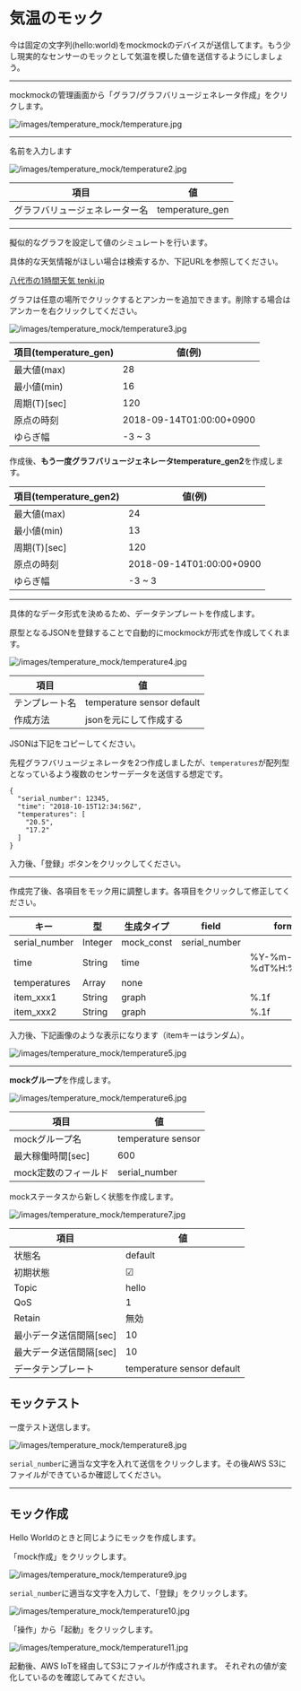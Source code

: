 # 気温のモック

今は固定の文字列(hello:world)をmockmockのデバイスが送信してます。もう少し現実的なセンサーのモックとして気温を模した値を送信するようにしましょう。

---

mockmockの管理画面から「グラフ/グラフバリュージェネレータ作成」をクリクします。

![/images/temperature_mock/temperature.jpg](/images/temperature_mock/temperature.jpg)

---

名前を入力します

![/images/temperature_mock/temperature2.jpg](/images/temperature_mock/temperature2.jpg)



| 項目 | 値 |
|--------------------------|----------------|
| グラフバリュージェネレーター名| temperature_gen|


---

擬似的なグラフを設定して値のシミュレートを行います。

具体的な天気情報がほしい場合は検索するか、下記URLを参照してください。

[八代市の1時間天気 tenki.jp](https://tenki.jp/forecast/9/46/8610/43202/1hour.html)

グラフは任意の場所でクリックするとアンカーを追加できます。削除する場合はアンカーを右クリックしてください。

![/images/temperature_mock/temperature3.jpg](/images/temperature_mock/temperature3.jpg)


| 項目(temperature_gen) | 値(例) |
|----------------------|--------|
| 最大値(max)| 28|
| 最小値(min)| 16|
| 周期(T)[sec]| 120|
| 原点の時刻| 2018-09-14T01:00:00+0900|
| ゆらぎ幅| -3 ~ 3|

作成後、**もう一度グラフバリュージェネレータtemperature_gen2**を作成します。

| 項目(temperature_gen2) | 値(例) |
|----------------------|--------|
| 最大値(max)| 24|
| 最小値(min)| 13|
| 周期(T)[sec]| 120|
| 原点の時刻| 2018-09-14T01:00:00+0900|
| ゆらぎ幅| -3 ~ 3|

---

具体的なデータ形式を決めるため、データテンプレートを作成します。

原型となるJSONを登録することで自動的にmockmockが形式を作成してくれます。

![/images/temperature_mock/temperature4.jpg](/images/temperature_mock/temperature4.jpg)

| 項目 | 値 |
|----------------------|--------|
| テンプレート名| temperature sensor default|
| 作成方法| jsonを元にして作成する|

JSONは下記をコピーしてください。

先程グラフバリュージェネレータを2つ作成しましたが、`temperatures`が配列型となっているよう複数のセンサーデータを送信する想定です。

```
{
  "serial_number": 12345,
  "time": "2018-10-15T12:34:56Z",
  "temperatures": [
    "20.5",
    "17.2"
  ]
}
```

入力後、「登録」ボタンをクリックしてください。

---

作成完了後、各項目をモック用に調整します。各項目をクリックして修正してください。


|          キー|      型 |  生成タイプ |       field |             format |             name |
|--------------|--------|-----------|--------------|--------------------|-----------------|
| serial_number| Integer| mock_const| serial_number|                    |                 |
|          time|  String|       time|              | %Y-%m-%dT%H:%M:%SZ |                 |
|  temperatures|   Array|       none|              |                    |                 |
|     item_xxx1|  String|      graph|              |                %.1f|  temperature_gen|
|     item_xxx2|  String|      graph|              |                %.1f| temperature_gen2|


入力後、下記画像のような表示になります（itemキーはランダム）。

![/images/temperature_mock/temperature5.jpg](/images/temperature_mock/temperature5.jpg)

---

**mockグループ**を作成します。

![/images/temperature_mock/temperature6.jpg](/images/temperature_mock/temperature6.jpg)


| 項目| 値|
|----|---|
| mockグループ名| temperature sensor|
| 最大稼働時間[sec]| 600|
| mock定数のフィールド| serial_number|

mockステータスから新しく状態を作成します。

![/images/temperature_mock/temperature7.jpg](/images/temperature_mock/temperature7.jpg)

| 項目| 値|
|----|---|
| 状態名| default|
| 初期状態| ☑|
| Topic| hello|
| QoS| 1|
| Retain|  無効|
| 最小データ送信間隔[sec]| 10|
| 最大データ送信間隔[sec]| 10|
| データテンプレート| temperature sensor default|

## モックテスト

一度テスト送信します。

![/images/temperature_mock/temperature8.jpg](/images/temperature_mock/temperature8.jpg)

`serial_number`に適当な文字を入れて送信をクリックします。その後AWS S3にファイルができているか確認してください。

---

## モック作成

Hello Worldのときと同じようにモックを作成します。

「mock作成」をクリックします。

![/images/temperature_mock/temperature9.jpg](/images/temperature_mock/temperature9.jpg)

`serial_number`に適当な文字を入力して、「登録」をクリックします。

![/images/temperature_mock/temperature10.jpg](/images/temperature_mock/temperature10.jpg)


「操作」から「起動」をクリックします。

![/images/temperature_mock/temperature11.jpg](/images/temperature_mock/temperature11.jpg)

起動後、AWS IoTを経由してS3にファイルが作成されます。
それぞれの値が変化しているのを確認してみてください。

